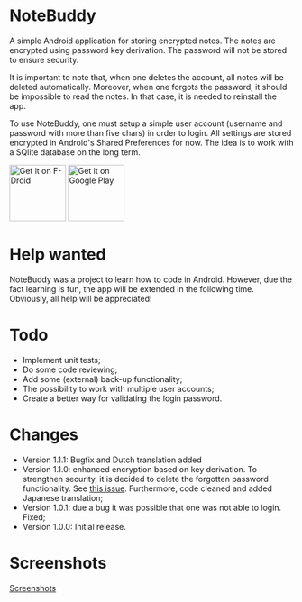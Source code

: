 # NoteBuddy
A simple Android application for storing encrypted notes. The notes are encrypted using password key derivation. The password will not be stored to ensure security.

It is important to note that, when one deletes the account, all notes will be deleted automatically. Moreover, when one forgots the password, it should be impossible to read the notes. In that case, it is needed to reinstall the app.

To use NoteBuddy, one must setup a simple user account (username and password with more than five chars) in order to login. All settings are stored encrypted in Android's Shared Preferences for now. The idea is to work with a SQlite database on the long term.

<a href="https://f-droid.org/repository/browse/?fdid=nl.yoerinijs.notebuddy" target="_blank">
<img src="https://f-droid.org/badge/get-it-on.png" alt="Get it on F-Droid" height="100"/></a> 
<a href='https://play.google.com/store/apps/details?id=nl.yoerinijs.notebuddy&pcampaignid=MKT-Other-global-all-co-prtnr-py-PartBadge-Mar2515-1'><img alt='Get it on Google Play' height="100" src='https://play.google.com/intl/en_us/badges/images/generic/en_badge_web_generic.png'/></a>

# Help wanted
NoteBuddy was a project to learn how to code in Android. However, due the fact learning is fun, the app will be extended in the following time. Obviously, all help will be appreciated!

# Todo
- Implement unit tests;
- Do some code reviewing;
- Add some (external) back-up functionality;
- The possibility to work with multiple user accounts;
- Create a better way for validating the login password.

# Changes
- Version 1.1.1: Bugfix and Dutch translation added
- Version 1.1.0: enhanced encryption based on key derivation. To strengthen security, it is decided to delete the forgotten password functionality. See [this issue](https://github.com/YoeriNijs/NoteBuddy/issues/1). Furthermore, code cleaned and added Japanese translation;
- Version 1.0.1: due a bug it was possible that one was not able to login. Fixed;
- Version 1.0.0: Initial release.

# Screenshots
[Screenshots](http://imgur.com/a/bQrgZ)
